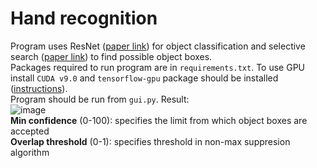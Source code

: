 # Hand recognition

Program uses ResNet ([paper link](https://arxiv.org/abs/1512.03385)) for object classification and selective search ([paper link](https://koen.me/research/pub/uijlings-ijcv2013-draft.pdf)) to find possible object boxes.<br/>
Packages required to run program are in `requirements.txt`. To use GPU install `CUDA v9.0` and `tensorflow-gpu` package should be installed ([instructions](https://www.tensorflow.org/install/)).<br/>
Program should be run from `gui.py`. Result:<br/>
![image](https://image.ibb.co/n6weDn/program.png) <br/>
**Min confidence** (0-100): specifies the limit from which object boxes are accepted <br/>
**Overlap threshold** (0-1): specifies threshold in non-max suppresion algorithm
